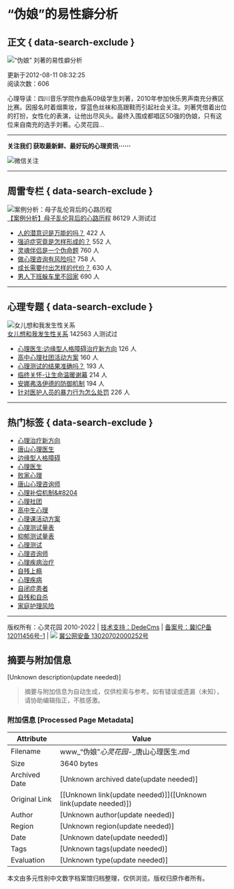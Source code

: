 # “伪娘”的易性癖分析

## 正文 { data-search-exclude }


![“伪娘” 刘著的易性癖分析](/images/defaultpic.gif)

更新于2012-08-11 08:32:25  
阅读次数：606

心理导读：四川音乐学院作曲系09级学生刘著，2010年参加快乐男声南充分赛区比赛。因报名时着烟熏妆，穿蓝色丝袜和高跟鞋而引起社会关注。刘著凭借着出位的打扮，女性化的表演，让他出尽风头。最终入围成都唱区50强的伪娘，只有这位来自南充的选手刘著。心灵花园...

---

**关注我们 获取最新鲜、最好玩的心理资讯······**

![微信关注](http://www.tspsy.com/about/wechat.jpg)

---

## 周雷专栏 { data-search-exclude }

![案例分析：母子乱伦背后的心路历程](/uploads/allimg/130919/1-130919211401928.jpg)  
[【案例分析】母子乱伦背后的心路历程](/joely/779.html) 86129 人测试过

- [人的潜意识是万能的吗？](/joely/8791.html) 422 人
- [强迫症究竟是怎样形成的？](/joely/8728.html) 552 人
- [灵魂伴侣是一个伪命题](/joely/8182.html) 760 人
- [做心理咨询有风险吗?](/joely/8181.html) 758 人
- [成长需要付出怎样的代价？](/joely/8177.html) 630 人
- [男人下班躲车里不回家](/joely/8176.html) 690 人

---

## 心理专题 { data-search-exclude }

![女儿想和我发生性关系](/uploads/allimg/120722/1-120H2094F5221.jpg)  
[女儿想和我发生性关系](/zhuanti/anli/869.html) 142563 人测试过

- [心理医生:边缘型人格障碍治疗新方向](/zhuanti/anli/8908.html) 126 人
- [高中心理社团活动方案](/zhuanti/anli/8906.html) 160 人
- [心理测试的结果准确吗？](/zhuanti/xlcs/8905.html) 193 人
- [临终关怀-让生命温暖谢幕](/zhuanti/anli/8899.html) 214 人
- [安娜弗洛伊德的防御机制](/zhuanti/anli/8894.html) 194 人
- [针对医护人员的暴力行为怎么处罚](/xlxt/8892.html) 226 人

---

## 热门标签 { data-search-exclude }

- [心理治疗新方向](/tags.php?/%D0%C4%C0%ED%D6%CE%C1%C6%D0%C2%B7%BD%CF%F2/)
- [唐山心理医生](/tags.php?/%CC%C6%C9%BD%D0%C4%C0%ED%D2%BD%C9%FA/)
- [边缘型人格障碍](/tags.php?/%B1%DF%D4%B5%D0%CD%C8%CB%B8%F1%D5%CF%B0%AD/)
- [心理医生](/tags.php?/%D0%C4%C0%ED%D2%BD%C9%FA/)
- [败家心理](/tags.php?/%B0%DC%BC%D2%D0%C4%C0%ED/)
- [唐山心理咨询师](/tags.php?/%CC%C6%C9%BD%D0%C4%C0%ED%D7%C9%D1%AF%CA%A6/)
- [心理补偿机制&#8204](/tags.php?/%D0%C4%C0%ED%B2%B9%B3%A5%BB%FA%D6%C6%26%238204/)
- [心理社团](/tags.php?/%D0%C4%C0%ED%C9%E7%CD%C5/)
- [高中生心理](/tags.php?/%B8%DF%D6%D0%C9%FA%D0%C4%C0%ED/)
- [心理课活动方案](/tags.php?/%D0%C4%C0%ED%BF%CE%BB%EE%B6%AF%B7%BD%B0%B8/)
- [心理测试量表](/tags.php?/%D0%C4%C0%ED%B2%E2%CA%D4%C1%BF%B1%ED/)
- [抑郁测试量表](/tags.php?/%D2%D6%D3%F4%B2%E2%CA%D4%C1%BF%B1%ED/)
- [心理测试](/tags.php?/%D0%C4%C0%ED%B2%E2%CA%D4/)
- [心理咨询师](/tags.php?/%D0%C4%C0%ED%D7%C9%D1%AF%CA%A6/)
- [心理疾病治疗](/tags.php?/%D0%C4%C0%ED%BC%B2%B2%A1%D6%CE%C1%C6/)
- [自残上瘾](/tags.php?/%D7%D4%B2%D0%C9%CF%F1%AB/)
- [心理疾病](/tags.php?/%D0%C4%C0%ED%BC%B2%B2%A1/)
- [自闭症患者](/tags.php?/%D7%D4%B1%D5%D6%A2%BB%BC%D5%DF/)
- [自残和自杀](/tags.php?/%D7%D4%B2%D0%BA%CD%D7%D4%C9%B1/)
- [家庭护理风险](/tags.php?/%BC%D2%CD%A5%BB%A4%C0%ED%B7%E7%CF%D5/)

---

版权所有：心灵花园 2010-2022 | [技术支持：DedeCms](http://www.dedecms.com) | [备案号：冀ICP备12011456号-1](https://beian.miit.gov.cn) | ![](/about/beian.png) [冀公网安备 13020702000252号](http://www.beian.gov.cn/portal/registerSystemInfo?recordcode=13020702000252)
<!-- tcd_original_link https://www.tspsy.com/tags.php?/%A1%B0%CE%B1%C4%EF%A1%B1/ -->


## 摘要与附加信息

<!-- tcd_abstract -->
[Unknown description(update needed)]
<!-- tcd_abstract_end -->

> 摘要与附加信息为自动生成，仅供检索与参考。如有错误或遗漏（未知），请协助编辑指正，不胜感激。

### 附加信息 [Processed Page Metadata]

| Attribute       | Value                                  |
|-----------------|----------------------------------------|
| Filename        | www_“伪娘”_心灵花园_-_唐山心理医生.md                             |
| Size            | 3640 bytes                           |
| Archived Date   | [Unknown archived date(update needed)]                             |
| Original Link   | [[Unknown link(update needed)]]([Unknown link(update needed)])                       |
| Author          | [Unknown author(update needed)]                               |
| Region          | [Unknown region(update needed)]                               |
| Date            | [Unknown date(update needed)]                                 |
| Tags            | [Unknown tags(update needed)]                                 |
| Evaluation            | [Unknown type(update needed)]                                 |
<!-- tcd_table_end -->

本文由多元性别中文数字档案馆归档整理，仅供浏览。版权归原作者所有。
